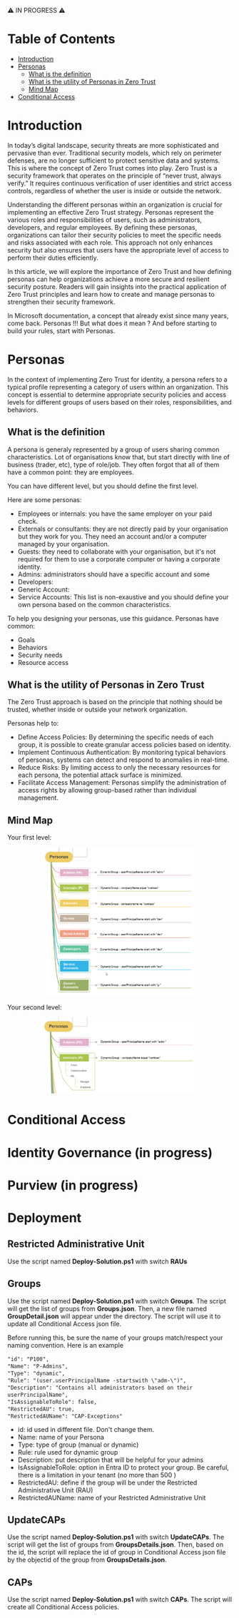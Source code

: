 ⚠️ IN PROGRESS ⚠️

# Table of Contents
- [Introduction](#introduction)
- [Personas](#Personas)
    - [What is the definition](#what-is-the-definition)
    - [What is the utility of Personas in Zero Trust](#What-is-the-utility-of-Personas-in-Zero-Trust)
    - [Mind Map](#Mind-Map)
- [Conditional Access](#Conditional-Access)


# Introduction
In today’s digital landscape, security threats are more sophisticated and pervasive than ever. Traditional security models, which rely on perimeter defenses, are no longer sufficient to protect sensitive data and systems. This is where the concept of Zero Trust comes into play. Zero Trust is a security framework that operates on the principle of “never trust, always verify.” It requires continuous verification of user identities and strict access controls, regardless of whether the user is inside or outside the network.

Understanding the different personas within an organization is crucial for implementing an effective Zero Trust strategy. Personas represent the various roles and responsibilities of users, such as administrators, developers, and regular employees. By defining these personas, organizations can tailor their security policies to meet the specific needs and risks associated with each role. This approach not only enhances security but also ensures that users have the appropriate level of access to perform their duties efficiently.

In this article, we will explore the importance of Zero Trust and how defining personas can help organizations achieve a more secure and resilient security posture. Readers will gain insights into the practical application of Zero Trust principles and learn how to create and manage personas to strengthen their security framework.

In Microsoft documentation, a concept that already exist since many years, come back. Personas !!! But what does it mean ?
And before starting to build your rules, start with Personas.


# Personas
In the context of implementing Zero Trust for identity, a persona refers to a typical profile representing a category of users within an organization. This concept is essential to determine appropriate security policies and access levels for different groups of users based on their roles, responsibilities, and behaviors.

## What is the definition
A persona is generaly represented by a group of users sharing common characteristics. Lot of organisations know that, but start directly with line of business (trader, etc), type of role/job. They often forgot that all of them have a common point: they are employees.

You can have different level, but you should define the first level.

Here are some personas:
- Employees or internals: you have the same employer on your paid check.
- Externals or consultants: they are not directly paid by your organisation but they work for you. They need an account and/or a computer managed by your organisation.
- Guests: they need to collaborate with your organisation, but it's not required for them to use a corporate computer or having a corporate identity.
- Admins: administrators should have a specific account and some 
- Developers:
- Generic Account:
- Service Accounts:
This list is non-exaustive and you should define your own persona based on the common characteristics.

To help you designing your personas, use this guidance. Personas have common:
- Goals
- Behaviors
- Security needs
- Resource access

## What is the utility of Personas in Zero Trust
The Zero Trust approach is based on the principle that nothing should be trusted, whether inside or outside your network organization.

Personas help to:
- Define Access Policies: By determining the specific needs of each group, it is possible to create granular access policies based on identity.
- Implement Continuous Authentication: By monitoring typical behaviors of personas, systems can detect and respond to anomalies in real-time.
- Reduce Risks: By limiting access to only the necessary resources for each persona, the potential attack surface is minimized.
- Facilitate Access Management: Personas simplify the administration of access rights by allowing group-based rather than individual management.

## Mind Map

Your first level:
<p align="center" width="100%">
    <img width="70%" src="./images/personas/List-of-personas-1.png">
</p>

Your second level:
<p align="center" width="100%">
    <img width="70%" src="./images/personas/List-of-personas-2.png">
</p>



# Conditional Access


# Identity Governance (in progress)


# Purview (in progress)


# Deployment

## Restricted Administrative Unit
Use the script named **Deploy-Solution.ps1** with switch **RAUs**

## Groups
Use the script named **Deploy-Solution.ps1** with switch **Groups**. The script will get the list of groups from **Groups.json**.
Then, a new file named **GroupDetail.json** will appear under the directory. The script will use it to update all Conditional Access json file.

Before running this, be sure the name of your groups match/respect your naming convention.
Here is an example
```
"id": "P100",
"Name": "P-Admins",
"Type": "dynamic",
"Rule": "(user.userPrincipalName -startswith \"adm-\")",
"Description": "Contains all administrators based on their userPrincipalName",
"IsAssignableToRole": false,
"RestrictedAU": true,
"RestrictedAUName": "CAP-Exceptions"
```
- id: id used in different file. Don't change them.
- Name: name of your Persona
- Type: type of group (manual or dynamic)
- Rule: rule used for dynamic group
- Description: put description that will be helpful for your admins
- IsAssignableToRole: option in Entra ID to protect your group. Be careful, there is a limitation in your tenant (no more than 500 )
- RestrictedAU: define if the group will be under the Restricted Administrative Unit (RAU)
- RestrictedAUName: name of your Restricted Administrative Unit

## UpdateCAPs
Use the script named **Deploy-Solution.ps1** with switch **UpdateCAPs**. The script will get the list of groups from **GroupsDetails.json**.
Then, based on the id, the script will replace the id of group in Conditional Access json file by the objectid of the group from **GroupsDetails.json**.


## CAPs
Use the script named **Deploy-Solution.ps1** with switch **CAPs**. The script will create all Conditional Access policies.